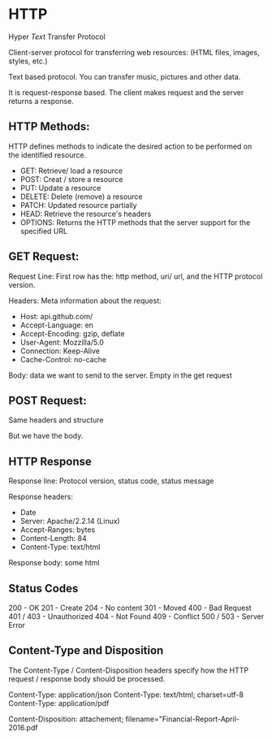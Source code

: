 # HTTP

Hyper _Text_ Transfer Protocol

Client-server protocol for transferring web resources: (HTML files, images, styles, etc.)

Text based protocol. You can transfer music, pictures and other data.

It is request-response based. The client makes request and the server returns a response.

## HTTP Methods:

HTTP defines methods to indicate the desired action to be performed on the identified resource.

- GET: Retrieve/ load a resource
- POST: Creat / store a resource
- PUT: Update a resource
- DELETE: Delete (remove) a resource
- PATCH: Updated resource partially
- HEAD: Retrieve the resource's headers
- OPTIONS: Returns the HTTP methods that the server support for the specified URL

## GET Request:

Request Line: First row has the: http method, uri/ url, and the HTTP protocol version.

Headers:
Meta information about the request:

- Host: api.github.com/
- Accept-Language: en
- Accept-Encoding: gzip, deflate
- User-Agent: Mozzilla/5.0
- Connection: Keep-Alive
- Cache-Control: no-cache

Body: data we want to send to the server.
Empty in the get request

## POST Request:

Same headers and structure

But we have the body.

## HTTP Response

Response line: Protocol version, status code, status message

Response headers:

- Date
- Server: Apache/2.2.14 (Linux)
- Accept-Ranges: bytes
- Content-Length: 84
- Content-Type: text/html

Response body:
some html

## Status Codes

200 - OK
201 - Create
204 - No content
301 - Moved
400 - Bad Request
401 / 403 - Unauthorized
404 - Not Found
409 - Conflict
500 / 503 - Server Error

## Content-Type and Disposition

The Content-Type / Content-Disposition headers specify how the
HTTP request / response body should be processed.

Content-Type: application/json
Content-Type: text/html; charset=utf-8
Content-Type: application/pdf

Content-Disposition: attachement;
filename="Financial-Report-April-2016.pdf
